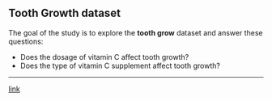 ## Tooth Growth dataset

The goal of the study is to explore the **tooth grow** dataset and answer these questions:  

* Does the dosage of vitamin C affect tooth growth?
* Does the type of vitamin C supplement affect tooth growth?

---

[link](https://github.com/sergiorgiraldo/DataScience-Showcase/tree/master/Tooth%20growth%20and%20vitamin%20C)
